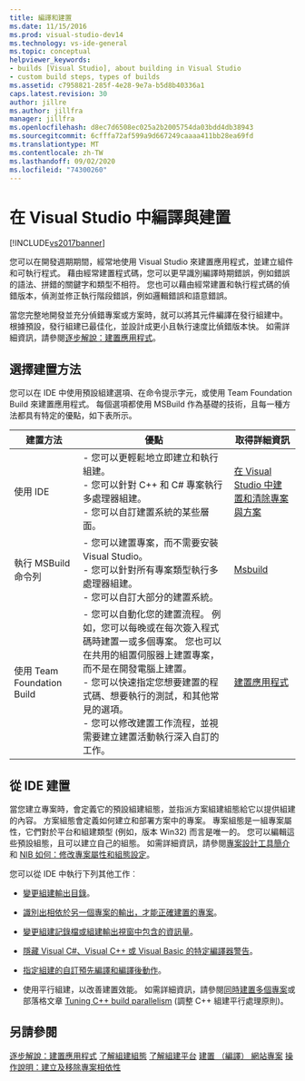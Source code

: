 ```yaml
---
title: 編譯和建置
ms.date: 11/15/2016
ms.prod: visual-studio-dev14
ms.technology: vs-ide-general
ms.topic: conceptual
helpviewer_keywords:
- builds [Visual Studio], about building in Visual Studio
- custom build steps, types of builds
ms.assetid: c7958821-285f-4e28-9e7a-b5d8b40336a1
caps.latest.revision: 30
author: jillre
ms.author: jillfra
manager: jillfra
ms.openlocfilehash: d8ec7d6508ec025a2b2005754da03bdd4db38943
ms.sourcegitcommit: 6cfffa72af599a9d667249caaaa411bb28ea69fd
ms.translationtype: MT
ms.contentlocale: zh-TW
ms.lasthandoff: 09/02/2020
ms.locfileid: "74300260"
---
```

# <a name="compiling-and-building-in-visual-studio"></a>在 Visual Studio 中編譯與建置
[!INCLUDE[vs2017banner](../includes/vs2017banner.md)]

您可以在開發週期期間，經常地使用 Visual Studio 來建置應用程式，並建立組件和可執行程式。 藉由經常建置程式碼，您可以更早識別編譯時期錯誤，例如錯誤的語法、拼錯的關鍵字和類型不相符。 您也可以藉由經常建置和執行程式碼的偵錯版本，偵測並修正執行階段錯誤，例如邏輯錯誤和語意錯誤。

 當您完整地開發並充分偵錯專案或方案時，就可以將其元件編譯在發行組建中。 根據預設，發行組建已最佳化，並設計成更小且執行速度比偵錯版本快。 如需詳細資訊，請參閱[逐步解說：建置應用程式](../ide/walkthrough-building-an-application.md)。

## <a name="choosing-a-build-method"></a>選擇建置方法
 您可以在 IDE 中使用預設組建選項、在命令提示字元，或使用 Team Foundation Build 來建置應用程式。 每個選項都使用 MSBuild 作為基礎的技術，且每一種方法都具有特定的優點，如下表所示。

|建置方法|優點|取得詳細資訊|
|------------------|--------------|--------------------------|
|使用 IDE|- 您可以更輕鬆地立即建立和執行組建。<br />- 您可以針對 C++ 和 C# 專案執行多處理器組建。<br />- 您可以自訂建置系統的某些層面。|[在 Visual Studio 中建置和清除專案與方案](../ide/building-and-cleaning-projects-and-solutions-in-visual-studio.md)|
|執行 MSBuild 命令列|- 您可以建置專案，而不需要安裝 Visual Studio。<br />- 您可以針對所有專案類型執行多處理器組建。<br />- 您可以自訂大部分的建置系統。|[Msbuild](../msbuild/msbuild.md)|
|使用 Team Foundation Build|-  您可以自動化您的建置流程。 例如，您可以每晚或在每次簽入程式碼時建置一或多個專案。 您也可以在共用的組置伺服器上建置專案，而不是在開發電腦上建置。<br />- 您可以快速指定您想要建置的程式碼、想要執行的測試，和其他常見的選項。<br />- 您可以修改建置工作流程，並視需要建立建置活動執行深入自訂的工作。|[建置應用程式](/azure/devops/pipelines/index)|

## <a name="building-from-the-ide"></a>從 IDE 建置
 當您建立專案時，會定義它的預設組建組態，並指派方案組建組態給它以提供組建的內容。 方案組態會定義如何建立和部署方案中的專案。 專案組態是一組專案屬性，它們對於平台和組建類型 (例如，版本 Win32) 而言是唯一的。 您可以編輯這些預設組態，且可以建立自己的組態。 如需詳細資訊，請參閱[專案設計工具簡介](https://msdn.microsoft.com/898dd854-c98d-430c-ba1b-a913ce3c73d7)和 [NIB 如何：修改專案屬性和組態設定](https://msdn.microsoft.com/e7184bc5-2f2b-4b4f-aa9a-3ecfcbc48b67)。

 您可以從 IDE 中執行下列其他工作︰

- [變更組建輸出目錄](../ide/how-to-change-the-build-output-directory.md)。

- [識別出相依於另一個專案的輸出，才能正確建置的專案](../ide/how-to-create-and-remove-project-dependencies.md)。

- [變更組建記錄檔或組建輸出視窗中包含的資訊量](../ide/how-to-view-save-and-configure-build-log-files.md)。

- [隱藏 Visual C#、Visual C++ 或 Visual Basic 的特定編譯器警告](../ide/how-to-suppress-compiler-warnings.md)。

- [指定組建的自訂預先編譯和編譯後動作](../ide/specifying-custom-build-events-in-visual-studio.md)。

- 使用平行組建，以改善建置效能。 如需詳細資訊，請參閱[同時建置多個專案](../msbuild/building-multiple-projects-in-parallel-with-msbuild.md)或部落格文章 [Tuning C++ build parallelism](https://blogs.msdn.microsoft.com/msbuild/2010/03/07/tuning-c-build-parallelism-in-vs2010/) (調整 C++ 組建平行處理原則)。

## <a name="see-also"></a>另請參閱
 [逐步解說：建置應用程式](../ide/walkthrough-building-an-application.md) [了解組建組態](../ide/understanding-build-configurations.md) [了解組建平台](../ide/understanding-build-platforms.md) [建置 （編譯） 網站專案](https://msdn.microsoft.com/library/a9cbb88c-8fff-4c67-848b-98fbfd823193) [操作說明：建立及移除專案相依性](../ide/how-to-create-and-remove-project-dependencies.md)
